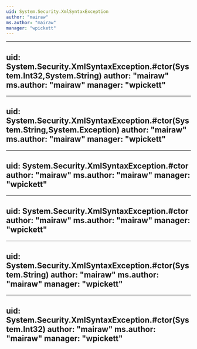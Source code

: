 ```yaml
---
uid: System.Security.XmlSyntaxException
author: "mairaw"
ms.author: "mairaw"
manager: "wpickett"
---
```


---
uid: System.Security.XmlSyntaxException.#ctor(System.Int32,System.String)
author: "mairaw"
ms.author: "mairaw"
manager: "wpickett"
---

---
uid: System.Security.XmlSyntaxException.#ctor(System.String,System.Exception)
author: "mairaw"
ms.author: "mairaw"
manager: "wpickett"
---

---
uid: System.Security.XmlSyntaxException.#ctor
author: "mairaw"
ms.author: "mairaw"
manager: "wpickett"
---

---
uid: System.Security.XmlSyntaxException.#ctor
author: "mairaw"
ms.author: "mairaw"
manager: "wpickett"
---

---
uid: System.Security.XmlSyntaxException.#ctor(System.String)
author: "mairaw"
ms.author: "mairaw"
manager: "wpickett"
---

---
uid: System.Security.XmlSyntaxException.#ctor(System.Int32)
author: "mairaw"
ms.author: "mairaw"
manager: "wpickett"
---
